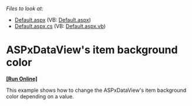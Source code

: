 <!-- default file list -->
*Files to look at*:

* [Default.aspx](./CS/ExampleE80004/Default.aspx) (VB: [Default.aspx](./VB/ExampleE80004/Default.aspx))
* [Default.aspx.cs](./CS/ExampleE80004/Default.aspx.cs) (VB: [Default.aspx.vb](./VB/ExampleE80004/Default.aspx.vb))
<!-- default file list end -->
# ASPxDataView's item background color
<!-- run online -->
**[[Run Online]](https://codecentral.devexpress.com/e80004)**
<!-- run online end -->


<p>This example shows how to change the ASPxDataView's item background color depending on a value.</p>

<br/>


